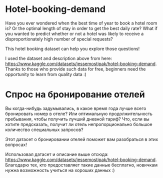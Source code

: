 # Hotel-booking-demand
Have you ever wondered when the best time of year to book a hotel room is? Or the optimal length of stay in order to get the best daily rate? What if you wanted to predict whether or not a hotel was likely to receive a disproportionately high number of special requests? 

This hotel booking dataset can help you explore those questions!

I used the dataset and description above from here: https://www.kaggle.com/datasets/jessemostipak/hotel-booking-demand. Thanks to those who provide such data for free, beginners need the opportunity to learn from quality data :)

# Спрос на бронирование отелей
Вы когда-нибудь задумывались, в какое время года лучше всего бронировать номер в отеле? Или оптимальную продолжительность пребывания, чтобы получить лучший дневной тариф? Что, если вы хотите предсказать, получит ли отель непропорционально большое количество специальных запросов?

Этот датасет о бронировании отелей поможет вам разобраться в этих вопросах!

Использовал датасет и описание выше отсюда: https://www.kaggle.com/datasets/jessemostipak/hotel-booking-demand. Благодарю тех, кто предоставляет такие данные бесплатно, новичкам нужна возможность учиться на хороших данных :)

